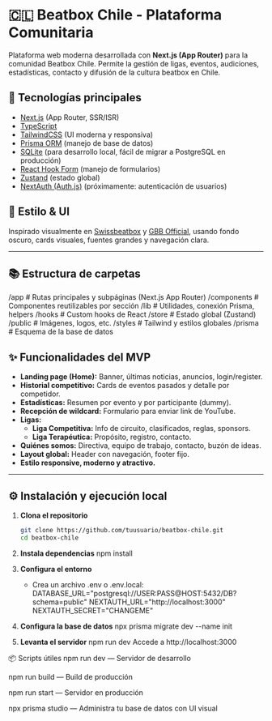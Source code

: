 # 🇨🇱 Beatbox Chile - Plataforma Comunitaria

Plataforma web moderna desarrollada con **Next.js (App Router)** para la comunidad Beatbox Chile. Permite la gestión de ligas, eventos, audiciones, estadísticas, contacto y difusión de la cultura beatbox en Chile.

## 🚀 Tecnologías principales

- [Next.js](https://nextjs.org/) (App Router, SSR/ISR)
- [TypeScript](https://www.typescriptlang.org/)
- [TailwindCSS](https://tailwindcss.com/) (UI moderna y responsiva)
- [Prisma ORM](https://www.prisma.io/) (manejo de base de datos)
- [SQLite](https://www.sqlite.org/) (para desarrollo local, fácil de migrar a PostgreSQL en producción)
- [React Hook Form](https://react-hook-form.com/) (manejo de formularios)
- [Zustand](https://zustand-demo.pmnd.rs/) (estado global)
- [NextAuth (Auth.js)](https://authjs.dev/) (próximamente: autenticación de usuarios)

## 🎨 Estilo & UI

Inspirado visualmente en [Swissbeatbox](https://swissbeatbox.com/) y [GBB Official](https://gbbofficial.com/), usando fondo oscuro, cards visuales, fuentes grandes y navegación clara.

---

## 📚 Estructura de carpetas

/app # Rutas principales y subpáginas (Next.js App Router)
/components # Componentes reutilizables por sección
/lib # Utilidades, conexión Prisma, helpers
/hooks # Custom hooks de React
/store # Estado global (Zustand)
/public # Imágenes, logos, etc.
/styles # Tailwind y estilos globales
/prisma # Esquema de la base de datos

## ✨ Funcionalidades del MVP

- **Landing page (Home):** Banner, últimas noticias, anuncios, login/register.
- **Historial competitivo:** Cards de eventos pasados y detalle por competidor.
- **Estadísticas:** Resumen por evento y por participante (dummy).
- **Recepción de wildcard:** Formulario para enviar link de YouTube.
- **Ligas:**  
  - **Liga Competitiva:** Info de circuito, clasificados, reglas, sponsors.
  - **Liga Terapéutica:** Propósito, registro, contacto.
- **Quiénes somos:** Directiva, equipo de trabajo, contacto, buzón de ideas.
- **Layout global:** Header con navegación, footer fijo.
- **Estilo responsive, moderno y atractivo.**

---

## ⚙️ Instalación y ejecución local

1. **Clona el repositorio**
   ```bash
   git clone https://github.com/tuusuario/beatbox-chile.git
   cd beatbox-chile

2. **Instala dependencias**
    npm install

3. **Configura el entorno**
    - Crea un archivo .env o .env.local:
    DATABASE_URL="postgresql://USER:PASS@HOST:5432/DB?schema=public"
    NEXTAUTH_URL="http://localhost:3000"
    NEXTAUTH_SECRET="CHANGEME"


4. **Configura la base de datos**
    npx prisma migrate dev --name init

5. **Levanta el servidor**
    npm run dev
    Accede a http://localhost:3000

📦 Scripts útiles
npm run dev — Servidor de desarrollo

npm run build — Build de producción

npm run start — Servidor en producción

npx prisma studio — Administra tu base de datos con UI visual

